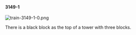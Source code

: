 #### 3149-1
![train-3149-1-0.png](https://github.com/lil-lab/nlvr/raw/master/nlvr/train/images/53/train-3149-1-0.png "train-3149-1-0.png")

There is a black block as the top of a tower with three blocks.